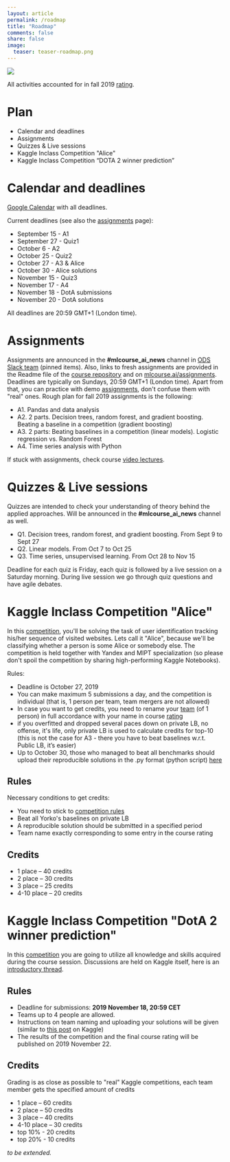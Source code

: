 ```yaml
---
layout: article
permalink: /roadmap
title: "Roadmap"
comments: false
share: false
image:
  teaser: teaser-roadmap.png
---
```


<img src='../images/teaser-roadmap.png'>

All activities accounted for in fall 2019 [rating](https://docs.google.com/spreadsheets/d/15e1K0tg5ponA5R6YQkZfihrShTDLAKf5qeKaoVCiuhQ). 

# Plan
- Calendar and deadlines
- Assignments
- Quizzes & Live sessions
- Kaggle Inclass Competition "Alice"
- Kaggle Inclass Competition “DOTA 2 winner prediction”

# Calendar and deadlines
[Google Calendar](https://calendar.google.com/calendar?cid=Z25pZ3EwZGxxb2I5cDZwMWptam5rdmY3NWtAZ3JvdXAuY2FsZW5kYXIuZ29vZ2xlLmNvbQ) with all deadlines.

Current deadlines (see also the [assignments](assignments) page):
 - September 15 - A1
 - September 27 - Quiz1
 - October 6 - A2
 - October 25 - Quiz2
 - October 27 - A3 & Alice
 - October 30 - Alice solutions
 - November 15 - Quiz3
 - November 17 - A4
 - November 18 - DotA submissions
 - November 20 - DotA solutions
 
All deadlines are 20:59 GMT+1 (London time). 

# Assignments
Assignments are announced in the **#mlcourse_ai_news** channel in [ODS Slack team](https://opendatascience.slack.com/) (pinned items). Also, links to fresh assignments are provided in the Readme file of the [course repository](https://github.com/Yorko/mlcourse.ai) and on [mlcourse.ai/assignments](assignments). Deadlines are typically on Sundays, 20:59 GMT+1 (London time). Apart from that, you can practice with demo [assignments](assignments), don't confuse them with "real" ones. Rough plan for fall 2019 assignments is the following:
 - A1. Pandas and data analysis
 - A2. 2 parts. Decision trees, random forest, and gradient boosting. Beating a baseline in a competition (gradient boosting)
 - A3. 2 parts: Beating baselines in a competition (linear models). Logistic regression vs. Random Forest
 - A4. Time series analysis with Python
 
If stuck with assignments, check course [video lectures](lectures).

# Quizzes & Live sessions
Quizzes are intended to check your understanding of theory behind the applied approaches. Will be announced in the **#mlcourse_ai_news** channel as well. 

 - Q1. Decision trees, random forest, and gradient boosting. From Sept 9 to Sept 27 
 - Q2. Linear models. From Oct 7 to Oct 25
 - Q3. Time  series, unsupervised learning. From Oct 28 to Nov 15
 
Deadline for each quiz is Friday, each quiz is followed by a live session on a Saturday morning. During live session we go through quiz questions and have agile debates.  

# Kaggle Inclass Competition "Alice"

In this [competition](https://www.kaggle.com/c/catch-me-if-you-can-intruder-detection-through-webpage-session-tracking2), you'll be solving the task of user identification tracking his/her sequence of visited websites. Lets call it "Alice", because we'll be classifying whether a person is some Alice or somebody else. The competition is held together with Yandex and MIPT specialization (so please don't spoil the competition by sharing high-performing Kaggle Notebooks).

Rules:
- Deadline is October 27, 2019
- You can make maximum 5 submissions a day, and the competition is individual (that is, 1 person per team, team mergers are not allowed)
- In case you want to get credits, you need to rename your [team](https://www.kaggle.com/c/catch-me-if-you-can-intruder-detection-through-webpage-session-tracking2/team) (of 1 person) in full accordance with your name in course [rating](https://bit.ly/2mbv5FF)
- if you overfitted and dropped several paces down on private LB, no offense, it's life, only private LB is used to calculate credits for top-10 (this is not the case for A3 - there you have to beat baselines w.r.t. Public LB, it’s easier)
- Up to October 30, those who managed to beat all benchmarks should upload their reproducible solutions in the .py format (python script) [here](https://www.dropbox.com/request/GG5MUBGgJZrYHjCoZl9c)

## Rules
Necessary conditions to get credits:
   - You need to stick to [competition rules](https://www.kaggle.com/c/catch-me-if-you-can-intruder-detection-through-webpage-session-tracking2/rules)
   - Beat all Yorko's baselines on private LB
   - A reproducible solution should be submitted in a specified period
   - Team name exactly corresponding to some entry in the course rating 
   
## Credits
   - 1 place – 40 credits
   - 2 place – 30 credits
   - 3 place – 25 credits
   - 4-10 place – 20 credits
   
# Kaggle Inclass Competition "DotA 2 winner prediction"
In this [competition](https://www.kaggle.com/c/mlcourse-dota2-win-prediction) you are going to utilize all knowledge and skills acquired during the course session. Discussions are held on Kaggle itself, here is an [introductory thread](https://www.kaggle.com/c/mlcourse-dota2-win-prediction/discussion/109081).

## Rules
 - Deadline for submissions: **2019 November 18, 20:59 CET**
 - Teams up to 4 people are allowed.
 - Instructions on team naming and uploading your solutions will be given (similar to [this post](https://www.kaggle.com/c/mlcourse-dota2-win-prediction/discussion/89707) on Kaggle)
 - The results of the competition and the final course rating will be published on 2019 November 22.
 
## Credits
 Grading is as close as possible to "real" Kaggle competitions, each team member gets the specified amount of credits
   - 1 place – 60 credits
   - 2 place – 50 credits
   - 3 place – 40 credits
   - 4-10 place – 30 credits
   - top 10% - 20 credits
   - top 20% - 10 credits

*to be extended.*
